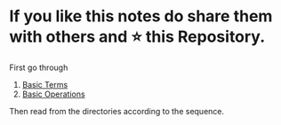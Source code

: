 # If you like this notes do share them with others and ⭐ this Repository.

First go through 
1. [Basic Terms](BasicTerms.md)
2. [Basic Operations](BasicOperationsOnString.md)

Then read from the directories according to the sequence.